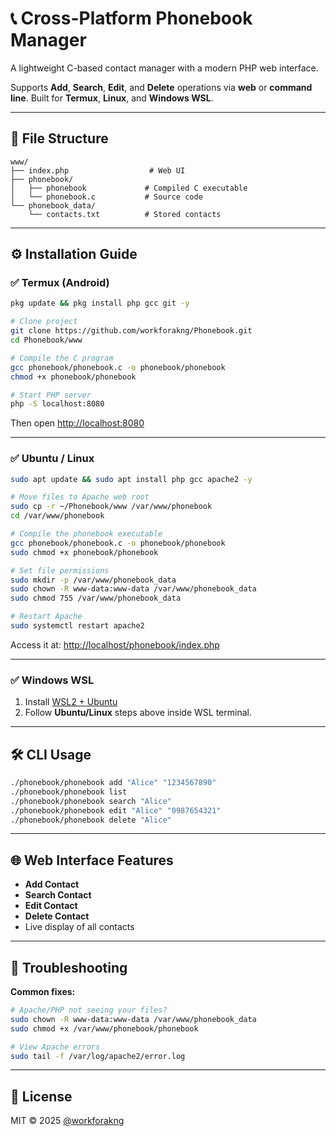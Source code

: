 # 📞 Cross-Platform Phonebook Manager

A lightweight C-based contact manager with a modern PHP web interface.

Supports **Add**, **Search**, **Edit**, and **Delete** operations via **web** or **command line**. Built for **Termux**, **Linux**, and **Windows WSL**.

---

## 📂 File Structure

```
www/
├── index.php                  # Web UI
├── phonebook/
│   ├── phonebook             # Compiled C executable
│   └── phonebook.c           # Source code
└── phonebook_data/
    └── contacts.txt          # Stored contacts
```

---

## ⚙️ Installation Guide

### ✅ Termux (Android)
```bash
pkg update && pkg install php gcc git -y

# Clone project
git clone https://github.com/workforakng/Phonebook.git
cd Phonebook/www

# Compile the C program
gcc phonebook/phonebook.c -o phonebook/phonebook
chmod +x phonebook/phonebook

# Start PHP server
php -S localhost:8080
```
Then open [http://localhost:8080](http://localhost:8080)

---

### ✅ Ubuntu / Linux
```bash
sudo apt update && sudo apt install php gcc apache2 -y

# Move files to Apache web root
sudo cp -r ~/Phonebook/www /var/www/phonebook
cd /var/www/phonebook

# Compile the phonebook executable
gcc phonebook/phonebook.c -o phonebook/phonebook
sudo chmod +x phonebook/phonebook

# Set file permissions
sudo mkdir -p /var/www/phonebook_data
sudo chown -R www-data:www-data /var/www/phonebook_data
sudo chmod 755 /var/www/phonebook_data

# Restart Apache
sudo systemctl restart apache2
```

Access it at: [http://localhost/phonebook/index.php](http://localhost/phonebook/index.php)

---

### ✅ Windows WSL
1. Install [WSL2 + Ubuntu](https://learn.microsoft.com/en-us/windows/wsl/)
2. Follow **Ubuntu/Linux** steps above inside WSL terminal.

---

## 🛠 CLI Usage
```bash
./phonebook/phonebook add "Alice" "1234567890"
./phonebook/phonebook list
./phonebook/phonebook search "Alice"
./phonebook/phonebook edit "Alice" "0987654321"
./phonebook/phonebook delete "Alice"
```

---

## 🌐 Web Interface Features
- **Add Contact**
- **Search Contact**
- **Edit Contact**
- **Delete Contact**
- Live display of all contacts

---

## 🐞 Troubleshooting

**Common fixes:**
```bash
# Apache/PHP not seeing your files?
sudo chown -R www-data:www-data /var/www/phonebook_data
sudo chmod +x /var/www/phonebook/phonebook

# View Apache errors
sudo tail -f /var/log/apache2/error.log
```

---

## 📜 License
MIT © 2025 [@workforakng](https://github.com/workforakng)
